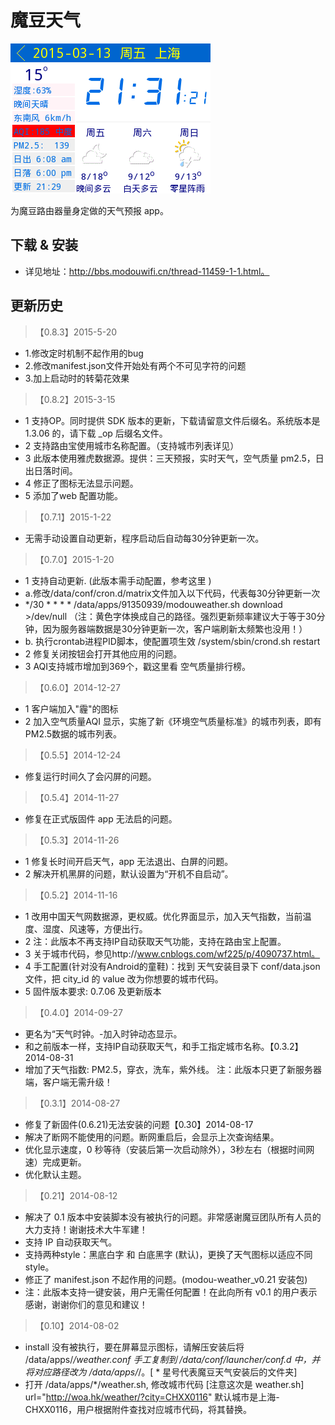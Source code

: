 魔豆天气
=============
![](https://github.com/wf225/modou/blob/master/screenshot.png)

为魔豆路由器量身定做的天气预报 app。

## 下载 & 安装 ##
* 详见地址：http://bbs.modouwifi.cn/thread-11459-1-1.html。

## 更新历史 ##

>【0.8.3】2015-5-20
* 1.修改定时机制不起作用的bug
* 2.修改manifest.json文件开始处有两个不可见字符的问题
* 3.加上启动时的转菊花效果

>【0.8.2】2015-3-15
* 1 支持OP。同时提供 SDK 版本的更新，下载请留意文件后缀名。系统版本是 1.3.06 的，请下载 _op 后缀名文件。
* 2 支持路由宝使用城市名称配置。（支持城市列表详见）
* 3 此版本使用雅虎数据源。提供：三天预报，实时天气，空气质量 pm2.5，日出日落时间。
* 4 修正了图标无法显示问题。
* 5 添加了web 配置功能。

>【0.7.1】2015-1-22
* 无需手动设置自动更新，程序启动后自动每30分钟更新一次。

>【0.7.0】2015-1-20
* 1 支持自动更新. (此版本需手动配置，参考这里 )
* a.修改/data/conf/cron.d/matrix文件加入以下代码，代表每30分钟更新一次
* */30 * * * * /data/apps/91350939/modouweather.sh download >/dev/null （注：黄色字体换成自己的路径。强烈更新频率建议大于等于30分钟，因为服务器端数据是30分钟更新一次，客户端刷新太频繁也没用！）
* b. 执行crontab进程PID脚本，使配置项生效  /system/sbin/crond.sh restart
* 2 修复关闭按钮会打开其他应用的问题。
* 3 AQI支持城市增加到369个，戳这里看 空气质量排行榜。

>【0.6.0】2014-12-27
* 1 客户端加入"霾"的图标
* 2 加入空气质量AQI 显示，实施了新《环境空气质量标准》的城市列表，即有 PM2.5数据的城市列表。

>【0.5.5】2014-12-24
* 修复运行时间久了会闪屏的问题。

>【0.5.4】2014-11-27
* 修复在正式版固件 app 无法启的问题。

>【0.5.3】2014-11-26
* 1 修复长时间开启天气，app 无法退出、白屏的问题。
* 2 解决开机黑屏的问题，默认设置为“开机不自启动”。

>【0.5.2】2014-11-16
* 1 改用中国天气网数据源，更权威。优化界面显示，加入天气指数，当前温度、湿度、风速等，方便出行。
* 2 注：此版本不再支持IP自动获取天气功能，支持在路由宝上配置。
* 3 关于城市代码，参见http://www.cnblogs.com/wf225/p/4090737.html。
* 4 手工配置(针对没有Android的童鞋)：找到 天气安装目录下 conf/data.json 文件，把 city_id 的 value 改为你想要的城市代码。
* 5 固件版本要求: 0.7.06 及更新版本

>【0.4.0】2014-09-27
* 更名为“天气时钟。-加入时钟动态显示。
* 和之前版本一样，支持IP自动获取天气，和手工指定城市名称。【0.3.2】2014-08-31
* 增加了天气指数: PM2.5，穿衣，洗车，紫外线。 注：此版本只更了新服务器端，客户端无需升级！

>【0.3.1】2014-08-27
* 修复了新固件(0.6.21)无法安装的问题【0.30】2014-08-17
* 解决了断网不能使用的问题。断网重启后，会显示上次查询结果。
* 优化显示速度，0 秒等待（安装后第一次启动除外），3秒左右（根据时间网速）完成更新。
* 优化默认主题。

>【0.21】2014-08-12
* 解决了 0.1 版本中安装脚本没有被执行的问题。非常感谢魔豆团队所有人员的大力支持！谢谢技术大牛军建！
* 支持 IP 自动获取天气。
* 支持两种style：黑底白字 和 白底黑字 (默认)，更换了天气图标以适应不同style。
* 修正了 manifest.json 不起作用的问题。(modou-weather_v0.21 安装包)
* 注：此版本支持一键安装，用户无需任何配置！在此向所有 v0.1 的用户表示感谢，谢谢你们的意见和建议！

>【0.10】2014-08-02
* install 没有被执行，要在屏幕显示图标，请解压安装后将 /data/apps/*/weather.conf 手工复制到 /data/conf/launcher/conf.d 中，并将对应路径改为 /data/apps/*/。[ * 星号代表魔豆天气安装后的文件夹]
* 打开 /data/apps/*/weather.sh, 修改城市代码 [注意这次是 weather.sh] url="http://woa.hk/weather/?city=CHXX0116"    默认城市是上海-CHXX0116，用户根据附件查找对应城市代码，将其替换。
